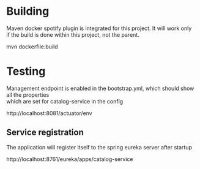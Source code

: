 # Building
Maven docker spotify plugin is integrated for this project. It will work only  
if the build is done within this project, not the parent.  

mvn dockerfile:build

# Testing
Management endpoint is enabled in the bootstrap.yml, which should show all the properties  
which are set for catalog-service in the config

http://localhost:8081/actuator/env

## Service registration
The application will register itself to the spring eureka server after startup  

http://localhost:8761/eureka/apps/catalog-service

